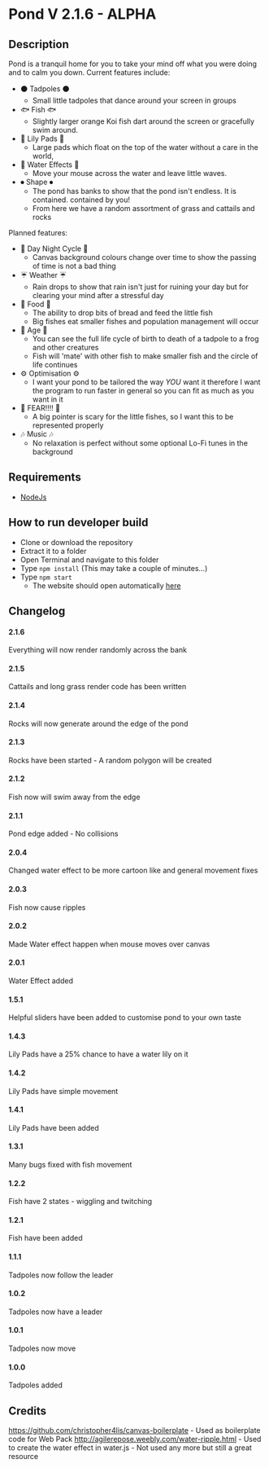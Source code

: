 # Pond V 2.1.6 - ALPHA
## Description
Pond is a tranquil home for you to take your mind off what you were doing and to calm you down.
Current features include:
 * ⚫ Tadpoles ⚫
   * Small little tadpoles that dance around your screen in groups
 * 🐟 Fish 🐟
   * Slightly larger orange Koi fish dart around the screen or gracefully swim around.
 * 🌼 Lily Pads 🌼
   * Large pads which float on the top of the water without a care in the world,
 * 🌊 Water Effects 🌊
   * Move your mouse across the water and leave little waves.
 * ⏺ Shape ⏺
   * The pond has banks to show that the pond isn't endless. It is contained. contained by you!
   * From here we have a random assortment of grass and cattails and rocks

Planned features:
 * 🌙 Day Night Cycle 🌙
   * Canvas background colours change over time to show the passing of time is not a bad thing
 * ☔ Weather ☔
   * Rain drops to show that rain isn't just for ruining your day but for clearing your mind after a stressful day
 * 🍖 Food 🍖
   * The ability to drop bits of bread and feed the little fish
   * Big fishes eat smaller fishes and population management will occur
 * 🔞 Age 🔞
   * You can see the full life cycle of birth to death of a tadpole to a frog and other creatures
   * Fish will 'mate' with other fish to make smaller fish and the circle of life continues
 * ⚙ Optimisation ⚙
   * I want your pond to be tailored the way *YOU* want it therefore I want the program to run faster in general so you can fit as much as you want in it
 * 🎣 FEAR!!!! 🎣
   * A big pointer is scary for the little fishes, so I want this to be represented properly
 * 🎶 Music 🎶
   * No relaxation is perfect without some optional Lo-Fi tunes in the background

## Requirements
 * [NodeJs](https://nodejs.org/en/)

## How to run developer build
 * Clone or download the repository
 * Extract it to a folder
 * Open Terminal and navigate to this folder
 * Type `npm install` (This may take a couple of minutes...)
 * Type `npm start`
   * The website should open automatically [here](http://127.0.0.1:3000)

## Changelog
#### 2.1.6
Everything will now render randomly across the bank
#### 2.1.5
Cattails and long grass render code has been written
#### 2.1.4
Rocks will now generate around the edge of the pond
#### 2.1.3
Rocks have been started - A random polygon will be created
#### 2.1.2
Fish now will swim away from the edge
#### 2.1.1
Pond edge added - No collisions
#### 2.0.4
Changed water effect to be more cartoon like and general movement fixes
#### 2.0.3
Fish now cause ripples
#### 2.0.2
Made Water effect happen when mouse moves over canvas
#### 2.0.1
Water Effect added
#### 1.5.1
Helpful sliders have been added to customise pond to your own taste
#### 1.4.3
Lily Pads have a 25% chance to have a water lily on it
#### 1.4.2
Lily Pads have simple movement
#### 1.4.1
Lily Pads have been added
#### 1.3.1
Many bugs fixed with fish movement
#### 1.2.2
Fish have 2 states - wiggling and twitching
#### 1.2.1
Fish have been added
#### 1.1.1
Tadpoles now follow the leader
#### 1.0.2
Tadpoles now have a leader
#### 1.0.1
Tadpoles now move
#### 1.0.0
Tadpoles added

## Credits
https://github.com/christopher4lis/canvas-boilerplate - Used as boilerplate code for Web Pack
http://agilerepose.weebly.com/water-ripple.html - Used to create the water effect in water.js - Not used any more but still a great resource
